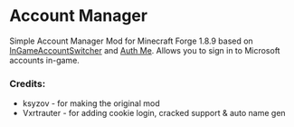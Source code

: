 # Account Manager

Simple Account Manager Mod for Minecraft Forge 1.8.9 based
on [InGameAccountSwitcher](https://github.com/The-Fireplace-Minecraft-Mods/In-Game-Account-Switcher)
and [Auth Me](https://github.com/axieum/authme).
Allows you to sign in to Microsoft accounts in-game.

### Credits:

- ksyzov - for making the original mod
- Vxrtrauter - for adding cookie login, cracked support & auto name gen